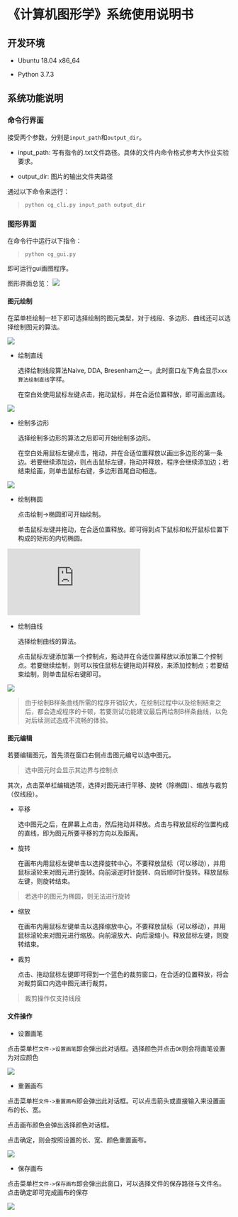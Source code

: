 <!--
 * @Description: 
 * @version: 
 * @Author: ybzhang
 * @Date: 2020-12-26 21:30:13
 * @LastEditors: ybzhang
 * @LastEditTime: 2020-12-26 22:25:05
-->
# 《计算机图形学》系统使用说明书

## 开发环境
* Ubuntu 18.04 x86_64

* Python 3.7.3

## 系统功能说明
### 命令行界面
接受两个参数，分别是`input_path`和`output_dir`。

* input_path: 写有指令的.txt文件路径。具体的文件内命令格式参考大作业实验要求。

* output_dir: 图片的输出文件夹路径

通过以下命令来运行：
>```
>python cg_cli.py input_path output_dir
>```
### 图形界面
在命令行中运行以下指令：
>```
>python cg_gui.py
>```
即可运行gui画图程序。

图形界面总览：
![](https://github.com/bobo-z/cg2020/blob/main/img/1.png)
####  图元绘制
在菜单栏绘制一栏下即可选择绘制的图元类型，对于线段、多边形、曲线还可以选择绘制图元的算法。

![](https://github.com/bobo-z/cg2020/blob/main/img/2.png)

* 绘制直线
  
    选择绘制线段算法Naive, DDA, Bresenham之一。此时窗口左下角会显示`xxx算法绘制直线`字样。

    在空白处使用鼠标左键点击，拖动鼠标，并在合适位置释放，即可画出直线。

![](https://github.com/bobo-z/cg2020/blob/main/img/3.png)

* 绘制多边形

    选择绘制多边形的算法之后即可开始绘制多边形。

    在空白处用鼠标左键点击，拖动，并在合适位置释放以画出多边形的第一条边。若要继续添加边，则点击鼠标左键，拖动并释放，程序会继续添加边；若结束绘画，则单击鼠标右键，多边形首尾自动相连。

![](https://github.com/bobo-z/cg2020/blob/main/img/4.png)

* 绘制椭圆

    点击绘制->椭圆即可开始绘制。

    单击鼠标左键并拖动，在合适位置释放。即可得到点下鼠标和松开鼠标位置下构成的矩形的内切椭圆。

![](https://github.com/bobo-z/cg2020/blob/main/img/5.img)

* 绘制曲线

    选择绘制曲线的算法。

    点击鼠标左键添加第一个控制点，拖动并在合适位置释放以添加第二个控制点。若要继续绘制，则可以按住鼠标左键拖动并释放，来添加控制点；若要结束绘制，则单击鼠标右键即可。



![](https://github.com/bobo-z/cg2020/blob/main/img/6.png)
> 由于绘制B样条曲线所需的程序开销较大，在绘制过程中以及绘制结束之后，都会造成程序的卡顿，若要测试功能建议最后再绘制B样条曲线，以免对后续测试造成不流畅的体验。

#### 图元编辑

若要编辑图元，首先须在窗口右侧点击图元编号以选中图元。

> 选中图元时会显示其边界与控制点

其次，点击菜单栏编辑选项，选择对图元进行平移、旋转（除椭圆）、缩放与裁剪（仅线段）。

* 平移
  
  选中图元之后，在屏幕上点击，然后拖动并释放。点击与释放鼠标的位置构成的直线，即为图元所要平移的方向以及距离。

* 旋转
  
  在画布内用鼠标左键单击以选择旋转中心，不要释放鼠标（可以移动），并用鼠标滚轮来对图元进行旋转。向前滚逆时针旋转、向后顺时针旋转。释放鼠标左键，则旋转结束。
  
> 若选中的图元为椭圆，则无法进行旋转

* 缩放
  
  在画布内用鼠标左键单击以选择缩放中心，不要释放鼠标（可以移动），并用鼠标滚轮来对图元进行缩放。向前滚放大、向后滚缩小。释放鼠标左键，则旋转结束。

* 裁剪

  点击、拖动鼠标左键即可得到一个蓝色的裁剪窗口，在合适的位置释放，将会对裁剪窗口内选中图元进行裁剪。

> 裁剪操作仅支持线段

#### 文件操作

* 设置画笔

点击菜单栏`文件->设置画笔`即会弹出此对话框。选择颜色并点击`OK`则会将画笔设置为对应颜色

![](https://github.com/bobo-z/cg2020/blob/main/img/7.png)

* 重置画布

点击菜单栏`文件->重置画布`即会弹出此对话框。可以点击箭头或直接输入来设置画布的长、宽。

点击画布颜色会弹出选择颜色对话框。

点击确定，则会按照设置的长、宽、颜色重置画布。

![](https://github.com/bobo-z/cg2020/blob/main/img/8.png)

* 保存画布

点击菜单栏`文件->保存画布`即会弹出此窗口，可以选择文件的保存路径与文件名。点击确定即可完成画布的保存

![](https://github.com/bobo-z/cg2020/blob/main/img/9.png)
